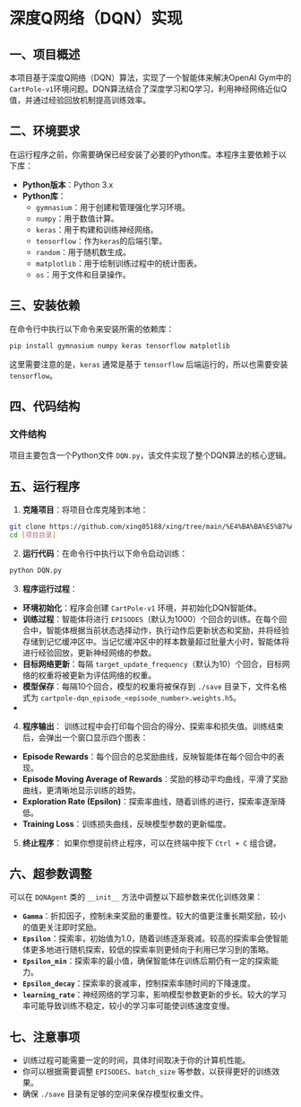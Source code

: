 # 深度Q网络（DQN）实现

## 一、项目概述
本项目基于深度Q网络（DQN）算法，实现了一个智能体来解决OpenAI Gym中的`CartPole-v1`环境问题。DQN算法结合了深度学习和Q学习，利用神经网络近似Q值，并通过经验回放机制提高训练效率。

## 二、环境要求
在运行程序之前，你需要确保已经安装了必要的Python库。本程序主要依赖于以下库：
- **Python版本**：Python 3.x
- **Python库**：
    - `gymnasium`：用于创建和管理强化学习环境。
    - `numpy`：用于数值计算。
    - `keras`：用于构建和训练神经网络。
    - `tensorflow`：作为`keras`的后端引擎。
    - `random`：用于随机数生成。
    - `matplotlib`：用于绘制训练过程中的统计图表。
    - `os`：用于文件和目录操作。

## 三、安装依赖
在命令行中执行以下命令来安装所需的依赖库：
```bash
pip install gymnasium numpy keras tensorflow matplotlib
```
这里需要注意的是，`keras` 通常是基于 `tensorflow` 后端运行的，所以也需要安装 `tensorflow`。

## 四、代码结构
### 文件结构
项目主要包含一个Python文件 `DQN.py`，该文件实现了整个DQN算法的核心逻辑。

## 五、运行程序
1. **克隆项目**：将项目仓库克隆到本地：
```bash
git clone https://github.com/xing05188/xing/tree/main/%E4%BA%BA%E5%B7%A5%E6%99%BA%E8%83%BD%E5%AF%BC%E8%AE%BADQN
cd [项目目录]
```
2. **运行代码**：在命令行中执行以下命令启动训练：
```bash
python DQN.py
```
3. **程序运行过程**：
- **环境初始化**：程序会创建 `CartPole-v1` 环境，并初始化DQN智能体。
- **训练过程**：智能体将进行 `EPISODES`（默认为1000）个回合的训练。在每个回合中，智能体根据当前状态选择动作，执行动作后更新状态和奖励，并将经验存储到记忆缓冲区中。当记忆缓冲区中的样本数量超过批量大小时，智能体将进行经验回放，更新神经网络的参数。
- **目标网络更新**：每隔 `target_update_frequency`（默认为10）个回合，目标网络的权重将被更新为评估网络的权重。
- **模型保存**：每隔10个回合，模型的权重将被保存到 `./save` 目录下，文件名格式为 `cartpole-dqn_episode_<episode_number>.weights.h5`。
- 
4. **程序输出**：
训练过程中会打印每个回合的得分、探索率和损失值。训练结束后，会弹出一个窗口显示四个图表：
- **Episode Rewards**：每个回合的总奖励曲线，反映智能体在每个回合中的表现。
- **Episode Moving Average of Rewards**：奖励的移动平均曲线，平滑了奖励曲线，更清晰地显示训练的趋势。
- **Exploration Rate (Epsilon)**：探索率曲线，随着训练的进行，探索率逐渐降低。
- **Training Loss**：训练损失曲线，反映模型参数的更新幅度。

5. **终止程序**：
如果你想提前终止程序，可以在终端中按下 `Ctrl + C` 组合键。


## 六、超参数调整
可以在 `DQNAgent` 类的 `__init__` 方法中调整以下超参数来优化训练效果：
- **`Gamma`**：折扣因子，控制未来奖励的重要性。较大的值更注重长期奖励，较小的值更关注即时奖励。
- **`Epsilon`**：探索率，初始值为1.0，随着训练逐渐衰减。较高的探索率会使智能体更多地进行随机探索，较低的探索率则更倾向于利用已学习到的策略。
- **`Epsilon_min`**：探索率的最小值，确保智能体在训练后期仍有一定的探索能力。
- **`Epsilon_decay`**：探索率的衰减率，控制探索率随时间的下降速度。
- **`learning_rate`**：神经网络的学习率，影响模型参数更新的步长。较大的学习率可能导致训练不稳定，较小的学习率可能使训练速度变慢。

## 七、注意事项
- 训练过程可能需要一定的时间，具体时间取决于你的计算机性能。
- 你可以根据需要调整 `EPISODES`、`batch_size` 等参数，以获得更好的训练效果。
- 确保 `./save` 目录有足够的空间来保存模型权重文件。 
